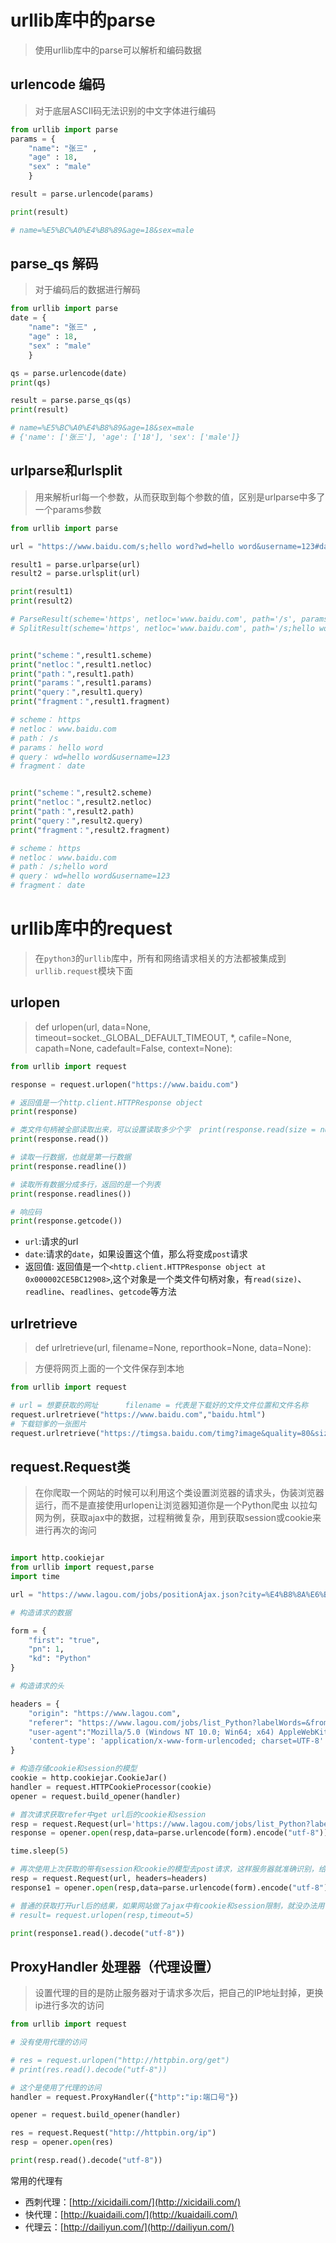# urllib库中的parse

> 使用urllib库中的parse可以解析和编码数据

## urlencode 编码
> 对于底层ASCII码无法识别的中文字体进行编码

```python
from urllib import parse
params = {
    "name": "张三" ,
    "age" : 18,
    "sex" : "male"
    }

result = parse.urlencode(params)

print(result)

# name=%E5%BC%A0%E4%B8%89&age=18&sex=male
```

## parse_qs 解码
> 对于编码后的数据进行解码

```python
from urllib import parse
date = {
    "name": "张三" ,
    "age" : 18,
    "sex" : "male"
    }

qs = parse.urlencode(date)
print(qs)

result = parse.parse_qs(qs)
print(result)

# name=%E5%BC%A0%E4%B8%89&age=18&sex=male
# {'name': ['张三'], 'age': ['18'], 'sex': ['male']}

```

## urlparse和urlsplit 
> 用来解析url每一个参数，从而获取到每个参数的值，区别是urlparse中多了一个params参数

```python
from urllib import parse

url = "https://www.baidu.com/s;hello word?wd=hello word&username=123#date"

result1 = parse.urlparse(url)
result2 = parse.urlsplit(url)

print(result1)
print(result2)

# ParseResult(scheme='https', netloc='www.baidu.com', path='/s', params='hello word', query='wd=hello word&username=123', fragment='date')
# SplitResult(scheme='https', netloc='www.baidu.com', path='/s;hello word', query='wd=hello word&username=123', fragment='date')


print("scheme：",result1.scheme)
print("netloc：",result1.netloc)
print("path：",result1.path)
print("params：",result1.params)
print("query：",result1.query)
print("fragment：",result1.fragment)

# scheme： https
# netloc： www.baidu.com
# path： /s
# params： hello word
# query： wd=hello word&username=123
# fragment： date


print("scheme：",result2.scheme)
print("netloc：",result2.netloc)
print("path：",result2.path)
print("query：",result2.query)
print("fragment：",result2.fragment)

# scheme： https
# netloc： www.baidu.com
# path： /s;hello word
# query： wd=hello word&username=123
# fragment： date

```

# urllib库中的request
>在`python3`的`urllib`库中，所有和网络请求相关的方法都被集成到`urllib.request`模块下面

## urlopen
> def urlopen(url, data=None, timeout=socket._GLOBAL_DEFAULT_TIMEOUT,
            *, cafile=None, capath=None, cadefault=False, context=None):

```Python
from urllib import request

response = request.urlopen("https://www.baidu.com")

# 返回值是一个http.client.HTTPResponse object
print(response)

# 类文件句柄被全部读取出来，可以设置读取多少个字  print(response.read(size = number))
print(response.read())

# 读取一行数据，也就是第一行数据
print(response.readline())

# 读取所有数据分成多行，返回的是一个列表
print(response.readlines())

# 响应码
print(response.getcode())

```

* `url`:请求的url
* `date`:请求的`date`，如果设置这个值，那么将变成`post`请求
* 返回值: 返回值是一个`<http.client.HTTPResponse object at 0x000002CE5BC12908>`,这个对象是一个类文件句柄对象，有`read(size)`、`readline`、`readlines`、`getcode`等方法

## urlretrieve
> def urlretrieve(url, filename=None, reporthook=None, data=None):

> 方便将网页上面的一个文件保存到本地
```python
from urllib import request

# url = 想要获取的网址      filename = 代表是下载好的文件文件位置和文件名称
request.urlretrieve("https://www.baidu.com","baidu.html")
# 下载铠爹的一张图片
request.urlretrieve("https://timgsa.baidu.com/timg?image&quality=80&size=b9999_10000&sec=1602244848418&di=55f89cc9014c7439c658df9539cdd59d&imgtype=0&src=http%3A%2F%2F01imgmini.eastday.com%2Fmobile%2F20200210%2F20200210124632_dce5fc05ecccb056da40c72aa8c0fe52_1.jpeg","urllib库/kai.png")

```

## request.Request类
> 在你爬取一个网站的时候可以利用这个类设置浏览器的请求头，伪装浏览器运行，而不是直接使用urlopen让浏览器知道你是一个Python爬虫
> 以拉勾网为例，获取ajax中的数据，过程稍微复杂，用到获取session或cookie来进行再次的询问
```python

import http.cookiejar
from urllib import request,parse
import time

url = "https://www.lagou.com/jobs/positionAjax.json?city=%E4%B8%8A%E6%B5%B7&needAddtionalResult=false"

# 构造请求的数据 

form = {
    "first": "true",
    "pn": 1,
    "kd": "Python"
}

# 构造请求的头

headers = {
    "origin": "https://www.lagou.com",
    "referer": "https://www.lagou.com/jobs/list_Python?labelWords=&fromSearch=true&suginput=",
    "user-agent":"Mozilla/5.0 (Windows NT 10.0; Win64; x64) AppleWebKit/537.36 (KHTML, like Gecko) Chrome/86.0.4240.75 Safari/537.36",
    'content-type': 'application/x-www-form-urlencoded; charset=UTF-8'
}

# 构造存储cookie和session的模型
cookie = http.cookiejar.CookieJar()
handler = request.HTTPCookieProcessor(cookie)
opener = request.build_opener(handler)

# 首次请求获取refer中get url后的cookie和session
resp = request.Request(url='https://www.lagou.com/jobs/list_Python?labelWords=&fromSearch=true&suginput=', headers=headers)
response = opener.open(resp,data=parse.urlencode(form).encode("utf-8"))

time.sleep(5)

# 再次使用上次获取的带有session和cookie的模型去post请求，这样服务器就准确识别，给到正确的数据
resp = request.Request(url, headers=headers)
response1 = opener.open(resp,data=parse.urlencode(form).encode("utf-8"))

# 普通的获取打开url后的结果，如果网站做了ajax中有cookie和session限制，就没办法用普通的方法来获取
# result= request.urlopen(resp,timeout=5)

print(response1.read().decode("utf-8"))

```
## ProxyHandler 处理器（代理设置）
> 设置代理的目的是防止服务器对于请求多次后，把自己的IP地址封掉，更换ip进行多次的访问
```python
from urllib import request

# 没有使用代理的访问

# res = request.urlopen("http://httpbin.org/get")
# print(res.read().decode("utf-8"))

# 这个是使用了代理的访问
handler = request.ProxyHandler({"http":"ip:端口号"})

opener = request.build_opener(handler)

res = request.Request("http://httpbin.org/ip")
resp = opener.open(res)

print(resp.read().decode("utf-8"))

```
常用的代理有
  * 西刺代理：[http://xicidaili.com/](http://xicidaili.com/)
  * 快代理：[http://kuaidaili.com/](http://kuaidaili.com/)
  * 代理云：[http://dailiyun.com/](http://dailiyun.com/)








